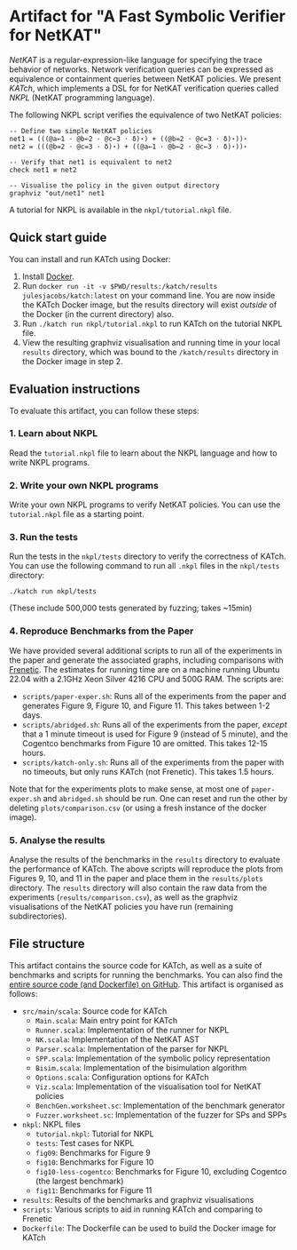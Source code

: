 # Artifact for "A Fast Symbolic Verifier for NetKAT"

*NetKAT* is a regular-expression-like language for specifying the trace behavior of networks. Network verification queries can be expressed as equivalence or containment queries between NetKAT policies. We present *KATch*, which implements a DSL for for NetKAT verification queries called *NKPL* (NetKAT programming language).

The following NKPL script verifies the equivalence of two NetKAT policies:
```
-- Define two simple NetKAT policies
net1 = (((@a←1 ⋅ @b←2 ⋅ @c←3 ⋅ δ)⋆) + ((@b=2 ⋅ @c=3 ⋅ δ)⋆))⋆
net2 = (((@b=2 ⋅ @c=3 ⋅ δ)⋆) + ((@a←1 ⋅ @b←2 ⋅ @c←3 ⋅ δ)⋆))⋆

-- Verify that net1 is equivalent to net2
check net1 ≡ net2

-- Visualise the policy in the given output directory
graphviz "out/net1" net1
```
A tutorial for NKPL is available in the `nkpl/tutorial.nkpl` file.

## Quick start guide

You can install and run KATch using Docker:

1. Install [Docker](https://www.docker.com/get-started/).
2. Run `docker run -it -v $PWD/results:/katch/results julesjacobs/katch:latest` on your command line. You are now inside the KATch Docker image, but the results directory will exist *outside* of the Docker (in the current directory) also.
3. Run `./katch run nkpl/tutorial.nkpl` to run KATch on the tutorial NKPL file.
4. View the resulting graphviz visualisation and running time in your local `results` directory, which was bound to the `/katch/results` directory in the Docker image in step 2.

## Evaluation instructions

To evaluate this artifact, you can follow these steps:

### 1. Learn about NKPL

Read the `tutorial.nkpl` file to learn about the NKPL language and how to write NKPL programs.

### 2. Write your own NKPL programs

Write your own NKPL programs to verify NetKAT policies. You can use the `tutorial.nkpl` file as a starting point.

### 3. Run the tests

Run the tests in the `nkpl/tests` directory to verify the correctness of KATch. You can use the following command to run all `.nkpl` files in the `nkpl/tests` directory:

```
./katch run nkpl/tests
```

 (These include 500,000 tests generated by fuzzing; takes ~15min)

### 4. Reproduce Benchmarks from the Paper

We have provided several additional scripts to run all of the experiments in the paper and generate the associated graphs, including comparisons with [Frenetic](https://github.com/frenetic-lang/frenetic). The estimates for running time are on a machine running Ubuntu 22.04 with a 2.1GHz Xeon Silver 4216 CPU and 500G RAM. The scripts are:

- `scripts/paper-exper.sh`: Runs all of the experiments from the paper and generates Figure 9, Figure 10, and Figure 11. This takes between 1-2 days.
- `scripts/abridged.sh`: Runs all of the experiments from the paper, *except* that a 1 minute timeout is used for Figure 9 (instead of 5 minute), and the Cogentco benchmarks from Figure 10 are omitted. This takes 12-15 hours.
- `scripts/katch-only.sh`: Runs all of the experiments from the paper with no timeouts, but only runs KATch (not Frenetic). This takes 1.5 hours.

Note that for the experiments plots to make sense, at most one of `paper-exper.sh` and `abridged.sh` should be run. One can reset and run the other by deleting `plots/comparison.csv` (or using a fresh instance of the docker image).

### 5. Analyse the results

Analyse the results of the benchmarks in the `results` directory to evaluate the performance of KATch.
The above scripts will reproduce the plots from Figures 9, 10, and 11 in the paper and place them in the `results/plots` directory. The `results` directory will also contain the raw data from the experiments (`results/comparison.csv`), as well as the graphviz visualisations of the NetKAT policies you have run (remaining subdirectories).

## File structure

This artifact contains the source code for KATch, as well as a suite of benchmarks and scripts for running the benchmarks. You can also find the [entire source code (and Dockerfile) on GitHub](https://github.com/julesjacobs/KATch/tree/master).
This artifact is organised as follows:

- `src/main/scala`: Source code for KATch
  - `Main.scala`: Main entry point for KATch
  - `Runner.scala`: Implementation of the runner for NKPL
  - `NK.scala`: Implementation of the NetKAT AST
  - `Parser.scala`: Implementation of the parser for NKPL
  - `SPP.scala`: Implementation of the symbolic policy representation
  - `Bisim.scala`: Implementation of the bisimulation algorithm
  - `Options.scala`: Configuration options for KATch
  - `Viz.scala`: Implementation of the visualisation tool for NetKAT policies
  - `BenchGen.worksheet.sc`: Implementation of the benchmark generator
  - `Fuzzer.worksheet.sc`: Implementation of the fuzzer for SPs and SPPs
- `nkpl`: NKPL files
  - `tutorial.nkpl`: Tutorial for NKPL
  - `tests`: Test cases for NKPL
  - `fig09`: Benchmarks for Figure 9
  - `fig10`: Benchmarks for Figure 10
  - `fig10-less-cogentco`: Benchmarks for Figure 10, excluding Cogentco (the largest benchmark)
  - `fig11`: Benchmarks for Figure 11
- `results`: Results of the benchmarks and graphviz visualisations
- `scripts`: Various scripts to aid in running KATch and comparing to Frenetic
- `Dockerfile`: The Dockerfile can be used to build the Docker image for KATch
